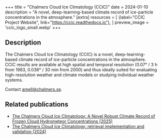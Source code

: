 +++
title = "Chalmers Cloud Ice Climatology (CCIC)"
date = 2024-01-10
description = "A novel, deep-learning-based climate record of ice-particle concentrations in the atmosphere."
[extra]
resources = [
    {label="CCIC Project Website", link="https://ccic.readthedocs.io"},
]
preview_image = 'ccic_logo_small.webp'
+++

## Description
The Chalmers Cloud Ice Climatology (CCIC) is a novel, deep-learning-based climate record of ice-particle concentrations in the atmosphere. CCIC results are available at high spatial and temporal resolution (0.07° / 3 h from 1983, 0.036° / 30 min from 2000) and thus ideally suited for evaluating high-resolution weather and climate models or studying individual weather systems.

Contact [amell@chalmers.se](mailto://amell@chalmers.se).

## Related publications
- [The Chalmers Cloud Ice Climatology: A Novel Robust Climate Record of Frozen Cloud Hydrometeor Concentrations (2025)](https://doi.org/10.1029/2024JD042618)
- [The Chalmers Cloud Ice Climatology: retrieval implementation and validation (2024)](https://doi.org/10.5194/amt-17-4337-2024)
